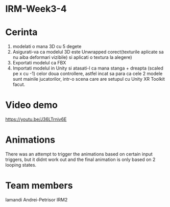 # IRM-Week3-4

# Cerinta 

1) modelati o mana 3D cu 5 degete  
2) Asigurati-va ca modelul 3D este Unwrapped corect(texturile aplicate sa nu aiba deformari vizibile) si aplicati o textura la alegere)  
3) Exportati modelul ca FBX  
4) Importati modelul in Unity si atasati-l ca mana stanga + dreapta (scaled pe x cu -1) celor doua controllere, astfel incat sa para ca cele 2 modele sunt mainile jucatorilor,   intr-o scena care are setupul cu Unity XR Toolkit facut.  

# Video demo
https://youtu.be/J36LTrniv6E

# Animations

There was an attempt to trigger the animations based on certain input triggers, but it didnt work out and the final animation is only based on 2 looping states.  

# Team members   

Iamandi Andrei-Petrisor IRM2
